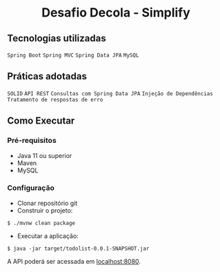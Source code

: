 <h1 align="center">
  Desafio Decola - Simplify
</h1>


## Tecnologias utilizadas
 

```Spring Boot```
```Spring MVC```
```Spring Data JPA```
```MySQL```

## Práticas adotadas

```SOLID```
```API REST```
```Consultas com Spring Data JPA```
```Injeção de Dependências```
```Tratamento de respostas de erro```

## Como Executar

### Pré-requisitos

- Java 11 ou superior
- Maven
- MySQL

### Configuração

- Clonar repositório git
- Construir o projeto:
```
$ ./mvnw clean package
```
- Executar a aplicação:
```
$ java -jar target/todolist-0.0.1-SNAPSHOT.jar
```

A API poderá ser acessada em [localhost:8080](http://localhost:8080).
